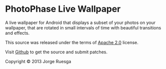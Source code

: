 PhotoPhase Live Wallpaper
=========================

A live wallpaper for Android that displays a subset of your photos on your
wallpaper, that are rotated in small intervals of time with beautiful
transitions and effects.

This source was released under the terms of
[Apache 2.0](http://www.apache.org/licenses/LICENSE-2.0.html) license.

Visit [Github](https://github.com/jruesga/PhotoPhase) to get the source and
submit patches.

Copyright © 2013 Jorge Ruesga
